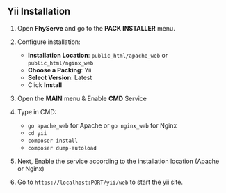 ## Yii Installation

1. Open **FhyServe** and go to the **PACK INSTALLER** menu.
2. Configure installation:

   * **Installation Location**: `public_html/apache_web` or `public_html/nginx_web`
   * **Choose a Packing**: Yii
   * **Select Version**: Latest
   * Click **Install**
   
3. Open the **MAIN** menu & Enable **CMD** Service
4. Type in CMD:

   * `go apache_web` for Apache or `go nginx_web` for Nginx
   * `cd yii`
   * `composer install`
   * `composer dump-autoload`
   
5. Next, Enable the service according to the installation location (Apache or Nginx)
6. Go to `https://localhost:PORT/yii/web` to start the yii site.